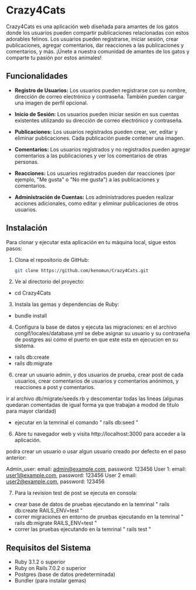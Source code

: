 # Crazy4Cats

Crazy4Cats es una aplicación web diseñada para amantes de los gatos donde los usuarios pueden compartir publicaciones relacionadas con estos adorables felinos. Los usuarios pueden registrarse, iniciar sesión, crear publicaciones, agregar comentarios, dar reacciones a las publicaciones y comentarios, y más. ¡Únete a nuestra comunidad de amantes de los gatos y comparte tu pasión por estos animales!


## Funcionalidades

- **Registro de Usuarios:** Los usuarios pueden registrarse con su nombre, dirección de correo electrónico y contraseña. También pueden cargar una imagen de perfil opcional.

- **Inicio de Sesión:** Los usuarios pueden iniciar sesión en sus cuentas existentes utilizando su dirección de correo electrónico y contraseña.

- **Publicaciones:** Los usuarios registrados pueden crear, ver, editar y eliminar publicaciones. Cada publicación puede contener una imagen.

- **Comentarios:** Los usuarios registrados y no registrados pueden agregar comentarios a las publicaciones y ver los comentarios de otras personas.

- **Reacciones:** Los usuarios registrados pueden dar reacciones (por ejemplo, "Me gusta" o "No me gusta") a las publicaciones y comentarios.

- **Administración de Cuentas:** Los administradores pueden realizar acciones adicionales, como editar y eliminar publicaciones de otros usuarios.


## Instalación

Para clonar y ejecutar esta aplicación en tu máquina local, sigue estos pasos:

1. Clona el repositorio de GitHub:

   ```bash
   git clone https://github.com/kenomun/Crazy4Cats.git

2. Ve al directorio del proyecto:

- cd Crazy4Cats

3. Instala las gemas y dependencias de Ruby:

- bundle install

4. Configura la base de datos y ejecuta las migraciones:
en el archivo congif/locales/database.yml se debe asignar su usuario y su contraseña de postgres asi como el puerto en que este esta en ejecucion en su sistema.

- rails db:create
- rails db:migrate

6. crear un usuario admin, y dos usuarios de prueba, crear post de cada usuarios, crear comentarios de usuarios y comentarios anónimos, y reacciones a post y comentarios.

ir al archivo db/migrate/seeds.rb y descomentar todas las lineas (algunas quedaran comentadas de igual forma ya que trabajan a modod de titulo para mayor claridad)
- ejecutar en la temrinal el comando " rails db:seed "

6. Abre tu navegador web y visita http://localhost:3000 para acceder a la aplicación.

podra crear un usuario o usar algun usuario creado por defecto en el paso anterior:

Admin_user: email: admin@example.com, password: 123456
User 1: email: user1@example.com, password: 123456
User 2 email: user2@example.com, password: 123456

7. Para la revision test de post se ejecuta en consola:

- crear base de datos de pruebas ejecutando en la temrinal " rails db:create RAILS_ENV=test "
- correr migraciones en entorno de pruebas ejecutando en la temrinal " rails db:migrate RAILS_ENV=test "
- correr las pruebas ejecutando en la temrinal " rails test "

## Requisitos del Sistema

- Ruby 3.1.2 o superior
- Ruby on Rails 7.0.2 o superior
- Postgres (base de datos predeterminada)
- Bundler (para instalar gemas)
